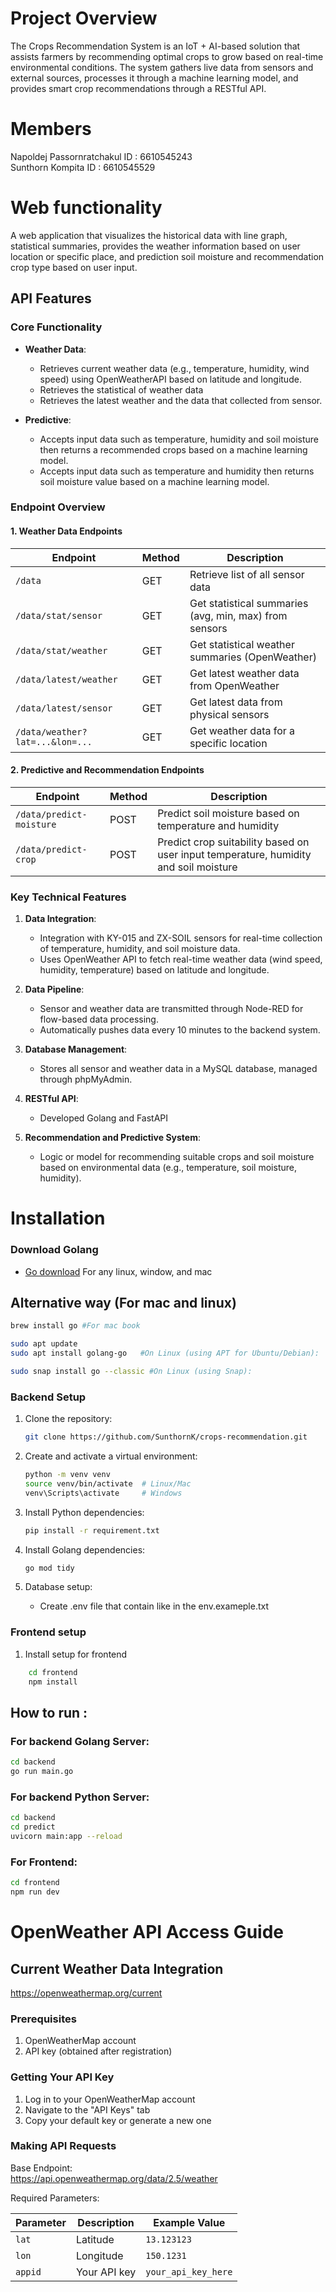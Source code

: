 # Project Overview

The Crops Recommendation System is an IoT + AI-based solution that assists farmers 
by recommending optimal crops to grow based on real-time environmental conditions. The system gathers live data from sensors and external sources, processes it through a machine learning model, and provides smart crop recommendations through a RESTful API. 

# Members
Napoldej Passornratchakul ID : 6610545243  
Sunthorn Kompita  ID : 6610545529 

# Web functionality

A web application that visualizes the historical data with line graph, statistical summaries, provides the weather information based on user location or specific place, and prediction soil moisture and recommendation crop type based on user input.

## API Features

### Core Functionality

- **Weather Data**:
  - Retrieves current weather data (e.g., temperature, humidity, wind speed) using OpenWeatherAPI based on latitude and longitude.
  - Retrieves the statistical of weather data
  - Retrieves the latest weather and the data that collected from sensor.


- **Predictive**:
  - Accepts input data such as temperature, humidity and soil moisture then returns a  recommended crops based on a machine learning model.
  - Accepts input data such as temperature and humidity  then returns soil moisture value based on a machine learning model.
 

### Endpoint Overview

#### 1. Weather Data Endpoints
| Endpoint | Method | Description |
|----------|--------|-------------|
| `/data` | GET | Retrieve list of all sensor data  |
| `/data/stat/sensor` | GET | Get statistical summaries (avg, min, max) from sensors |
| `/data/stat/weather` | GET | Get statistical weather summaries (OpenWeather) |
| `/data/latest/weather` | GET | Get latest weather data from OpenWeather |
| `/data/latest/sensor` | GET | Get latest data from physical sensors |
| `/data/weather?lat=...&lon=...` | GET | Get weather data for a specific location |


#### 2. Predictive and Recommendation Endpoints
| Endpoint | Method | Description |
|----------|--------|-------------|
| `/data/predict-moisture` | POST | Predict soil moisture based on temperature and humidity |
| `/data/predict-crop` | POST | Predict crop suitability based on user input temperature, humidity and soil moisture |


### Key Technical Features

1. **Data Integration**:
   - Integration with KY-015 and ZX-SOIL sensors for real-time collection of temperature, humidity, and soil moisture data.
   - Uses OpenWeather API to fetch real-time weather data (wind speed, humidity, temperature) based on latitude and longitude.


2. **Data Pipeline**:
   - Sensor and weather data are transmitted through Node-RED for flow-based data processing.
   - Automatically pushes data every 10 minutes to the backend system.

3. **Database Management**:
   - Stores all sensor and weather data in a MySQL database, managed through phpMyAdmin.


4. **RESTful API**:
   - Developed Golang and FastAPI

5. **Recommendation and Predictive System**:
    - Logic or model for recommending suitable crops and soil moisture based on environmental data (e.g., temperature, soil moisture, humidity).

# Installation

### Download Golang
- [Go download](https://go.dev/doc/install) For any linux, window, and mac
## Alternative way (For mac and linux)
```bash
brew install go #For mac book
```
```bash
sudo apt update
sudo apt install golang-go   #On Linux (using APT for Ubuntu/Debian):
```

```bash
sudo snap install go --classic #On Linux (using Snap):
```

### Backend Setup

1. Clone the repository:
   ```bash
   git clone https://github.com/SunthornK/crops-recommendation.git
   ```

2. Create and activate a virtual environment:
    ```bash
    python -m venv venv
    source venv/bin/activate  # Linux/Mac
    venv\Scripts\activate     # Windows
3. Install Python dependencies:
    ```bash
    pip install -r requirement.txt

4. Install Golang dependencies:
    ```bash
    go mod tidy
   
5. Database setup:   
   * Create .env file that contain like in the env.exameple.txt


### Frontend setup  
1. Install setup for frontend
```bash
    cd frontend
    npm install 
```

## How to run :
### For backend Golang Server:
```bash
cd backend
go run main.go 
```
### For backend Python Server:
```bash
cd backend
cd predict
uvicorn main:app --reload
```
### For Frontend:
```bash
cd frontend
npm run dev
```


# OpenWeather API Access Guide
## Current Weather Data Integration  
https://openweathermap.org/current
### Prerequisites
1. OpenWeatherMap account
2. API key (obtained after registration)

### Getting Your API Key
1. Log in to your OpenWeatherMap account
2. Navigate to the "API Keys" tab
3. Copy your default key or generate a new one

### Making API Requests
Base Endpoint:  
https://api.openweathermap.org/data/2.5/weather

Required Parameters:  

| Parameter | Description   | Example Value      |
|-----------|---------------|--------------------|
| `lat`     | Latitude      | `13.123123`        |
| `lon`     | Longitude     | `150.1231`       |
| `appid`   | Your API key  | `your_api_key_here`|
